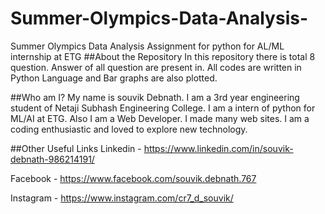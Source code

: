 # Summer-Olympics-Data-Analysis-
Summer Olympics Data Analysis Assignment for python for AL/ML internship at ETG
##About the Repository
In this repository there is total 8 question. Answer of all question are present in. All codes are written in Python Language and Bar graphs are also plotted.

##Who am I?
My name is souvik Debnath. I am a 3rd year engineering student of Netaji Subhash Engineering College. I am a intern of python for ML/AI at ETG. Also I am a Web Developer. I made many web sites. I am a coding enthusiastic and loved to explore new technology.

##Other Useful Links
Linkedin - https://www.linkedin.com/in/souvik-debnath-986214191/

Facebook - https://www.facebook.com/souvik.debnath.767

Instagram - https://www.instagram.com/cr7_d_souvik/
